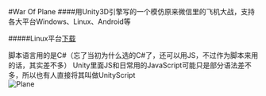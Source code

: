 #War Of Plane
####用Unity3D引擎写的一个模仿原来微信里的飞机大战，支持各大平台Windows、Linux、Android等

#####Linux平台[下载](http://115.28.143.152/files/Linuxlauncher.tar.gz)

脚本语言用的是C#（忘了当初为什么选的C#了，还可以用JS，不过作为脚本来用的话，其实差不多）
Unity里面JS和日常用的JavaScript可能只是部分语法差不多，所以也有人直接将其叫做UnityScript<br>
![Plane](http://115.28.143.152/silence/wp-content/uploads/2016/04/plane-1.png)
